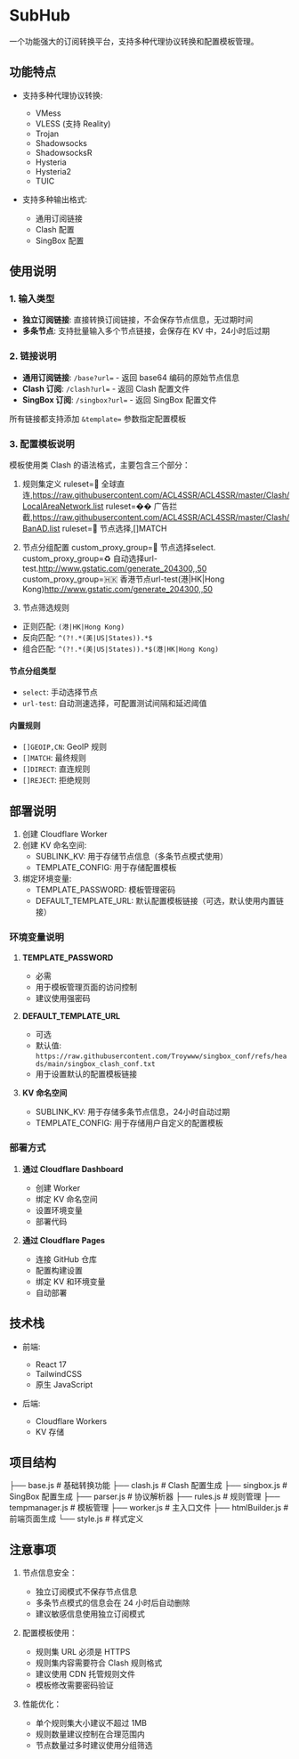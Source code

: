 # SubHub

一个功能强大的订阅转换平台，支持多种代理协议转换和配置模板管理。

## 功能特点

- 支持多种代理协议转换:
  - VMess
  - VLESS (支持 Reality)
  - Trojan
  - Shadowsocks
  - ShadowsocksR
  - Hysteria
  - Hysteria2
  - TUIC

- 支持多种输出格式:
  - 通用订阅链接
  - Clash 配置
  - SingBox 配置

## 使用说明

### 1. 输入类型
- **独立订阅链接**: 直接转换订阅链接，不会保存节点信息，无过期时间
- **多条节点**: 支持批量输入多个节点链接，会保存在 KV 中，24小时后过期

### 2. 链接说明
- **通用订阅链接**: `/base?url=` - 返回 base64 编码的原始节点信息
- **Clash 订阅**: `/clash?url=` - 返回 Clash 配置文件
- **SingBox 订阅**: `/singbox?url=` - 返回 SingBox 配置文件

所有链接都支持添加 `&template=` 参数指定配置模板

### 3. 配置模板说明

模板使用类 Clash 的语法格式，主要包含三个部分：

1. 规则集定义
ruleset=🎯 全球直连,https://raw.githubusercontent.com/ACL4SSR/ACL4SSR/master/Clash/LocalAreaNetwork.list
ruleset=�� 广告拦截,https://raw.githubusercontent.com/ACL4SSR/ACL4SSR/master/Clash/BanAD.list
ruleset=🚀 节点选择,[]MATCH

2. 节点分组配置
custom_proxy_group=🚀 节点选择select.
custom_proxy_group=♻️ 自动选择url-test.http://www.gstatic.com/generate_204300,,50
custom_proxy_group=🇭🇰 香港节点url-test(港|HK|Hong Kong)http://www.gstatic.com/generate_204300,,50


3. 节点筛选规则
- 正则匹配: `(港|HK|Hong Kong)`
- 反向匹配: `^(?!.*(美|US|States)).*$`
- 组合匹配: `^(?!.*(美|US|States)).*$(港|HK|Hong Kong)`

#### 节点分组类型
- `select`: 手动选择节点
- `url-test`: 自动测速选择，可配置测试间隔和延迟阈值

#### 内置规则
- `[]GEOIP,CN`: GeoIP 规则
- `[]MATCH`: 最终规则
- `[]DIRECT`: 直连规则
- `[]REJECT`: 拒绝规则

## 部署说明

1. 创建 Cloudflare Worker
2. 创建 KV 命名空间:
   - SUBLINK_KV: 用于存储节点信息（多条节点模式使用）
   - TEMPLATE_CONFIG: 用于存储配置模板
3. 绑定环境变量:
   - TEMPLATE_PASSWORD: 模板管理密码
   - DEFAULT_TEMPLATE_URL: 默认配置模板链接（可选，默认使用内置链接）

### 环境变量说明

1. **TEMPLATE_PASSWORD**
   - 必需
   - 用于模板管理页面的访问控制
   - 建议使用强密码

2. **DEFAULT_TEMPLATE_URL**
   - 可选
   - 默认值: `https://raw.githubusercontent.com/Troywww/singbox_conf/refs/heads/main/singbox_clash_conf.txt`
   - 用于设置默认的配置模板链接

3. **KV 命名空间**
   - SUBLINK_KV: 用于存储多条节点信息，24小时自动过期
   - TEMPLATE_CONFIG: 用于存储用户自定义的配置模板

### 部署方式

1. **通过 Cloudflare Dashboard**
   - 创建 Worker
   - 绑定 KV 命名空间
   - 设置环境变量
   - 部署代码

2. **通过 Cloudflare Pages**
   - 连接 GitHub 仓库
   - 配置构建设置
   - 绑定 KV 和环境变量
   - 自动部署

## 技术栈

- 前端:
  - React 17
  - TailwindCSS
  - 原生 JavaScript

- 后端:
  - Cloudflare Workers
  - KV 存储

## 项目结构
├── base.js # 基础转换功能
├── clash.js # Clash 配置生成
├── singbox.js # SingBox 配置生成
├── parser.js # 协议解析器
├── rules.js # 规则管理
├── tempmanager.js # 模板管理
├── worker.js # 主入口文件
├── htmlBuilder.js # 前端页面生成
└── style.js # 样式定义


## 注意事项

1. 节点信息安全：
   - 独立订阅模式不保存节点信息
   - 多条节点模式的信息会在 24 小时后自动删除
   - 建议敏感信息使用独立订阅模式

2. 配置模板使用：
   - 规则集 URL 必须是 HTTPS
   - 规则集内容需要符合 Clash 规则格式
   - 建议使用 CDN 托管规则文件
   - 模板修改需要密码验证

3. 性能优化：
   - 单个规则集大小建议不超过 1MB
   - 规则数量建议控制在合理范围内
   - 节点数量过多时建议使用分组筛选

